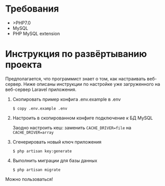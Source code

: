 # Требования
* \>PHP7.0
* MySQL
* PHP MySQL extension

# Инструкция по развёртыванию проекта
Предполагается, что программист знает о том, как настраивать веб-сервер.
Ниже описаны инструкции по настройке уже загруженного на веб-сервер Laravel приложения.

1. Скопировать пример конфига .env.example в .env

    `$ copy .env.example .env`
    
2. Настроить в скопированном конфиге подключение к БД MySQL

    Заодно настроить кеш: заменить `CACHE_DRIVER=file`
    на `CACHE_DRIVER=array`

3. Сгенерировать новый ключ приложения

    `$ php artisan key:generate`

4. Выполнить миграции для базы данных

    `$ php artisan migrate`
    
Можно пользоваться!